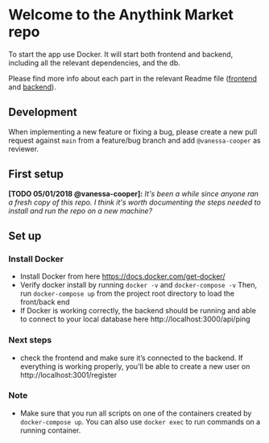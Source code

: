 # Welcome to the Anythink Market repo

To start the app use Docker. It will start both frontend and backend, including all the relevant dependencies, and the db.

Please find more info about each part in the relevant Readme file ([frontend](frontend/readme.md) and [backend](backend/README.md)).

## Development

When implementing a new feature or fixing a bug, please create a new pull request against `main` from a feature/bug branch and add `@vanessa-cooper` as reviewer.

## First setup

**[TODO 05/01/2018 @vanessa-cooper]:** _It's been a while since anyone ran a fresh copy of this repo. I think it's worth documenting the steps needed to install and run the repo on a new machine?_

## Set up
### Install Docker
- Install Docker from here https://docs.docker.com/get-docker/
- Verify docker install by running `docker -v` and `docker-compose -v`
Then, run `docker-compose up` from the project root directory to load the front/back end
- If Docker is working correctly, the backend should be running and able to connect to your local database here http://localhost:3000/api/ping     

### Next steps
- check the frontend and make sure it’s connected to the backend.
If everything is working properly, you’ll be able to create a new user on http://localhost:3001/register
### Note 
- Make sure that you run all scripts on one of the containers created by `docker-compose up`.  You can also use `docker exec` to run commands on a running container.